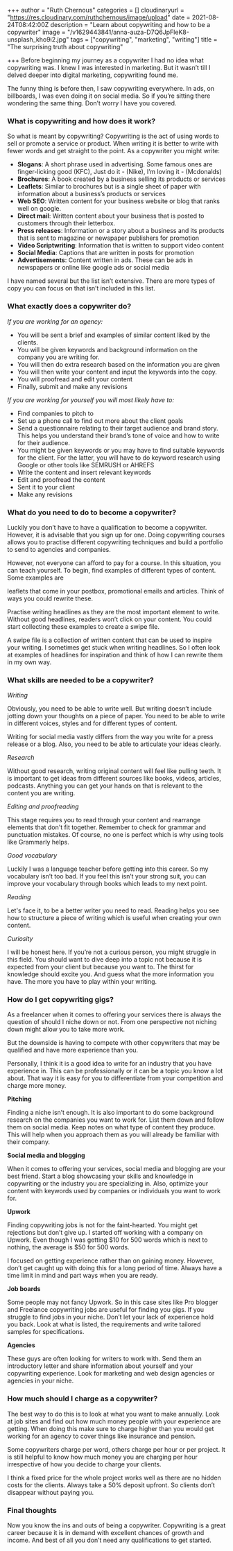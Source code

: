 +++
author = "Ruth Chernous"
categories = []
cloudinaryurl = "https://res.cloudinary.com/ruthchernous/image/upload"
date = 2021-08-24T08:42:00Z
description = "Learn about copywriting and how to be a copywriter"
image = "/v1629443841/anna-auza-D7Q6JpFleK8-unsplash_kho9i2.jpg"
tags = ["copywriting", "marketing", "writing"]
title = "The surprising truth about copywriting"

+++
Before beginning my journey as a copywriter I had no idea what copywriting was. I knew I was interested in marketing. But it wasn’t till I delved deeper into digital marketing, copywriting found me.

The funny thing is before then, I saw copywriting everywhere. In ads, on billboards, I was even doing it on social media. So if you’re sitting there wondering the same thing. Don’t worry I have you covered.

### **What is copywriting and how does it work?**

So what is meant by copywriting? Copywriting is the act of using words to sell or promote a service or product. When writing it is better to write with fewer words and get straight to the point. As a copywriter you might write:

* **Slogans**: A short phrase used in advertising. Some famous ones are finger-licking good (KFC), Just do it - (Nike), I’m loving it - (Mcdonalds)
* **Brochures**: A book created by a business selling its products or services
* **Leaflets**: Similar to brochures but is a single sheet of paper with information about a business’s products or services
* **Web SEO**: Written content for your business website or blog that ranks well on google.
* **Direct mail**: Written content about your business that is posted to customers through their letterbox.
* **Press releases**: Information or a story about a business and its products that is sent to magazine or newspaper publishers for promotion
* **Video Scriptwriting**: Information that is written to support video content
* **Social Media**: Captions that are written in posts for promotion
* **Advertisements**: Content written in ads. These can be ads in newspapers or online like google ads or social media

I have named several but the list isn’t extensive. There are more types of copy you can focus on that isn’t included in this list.

### **What exactly does a copywriter do?**

_If you are working for an agency:_

* You will be sent a brief and examples of similar content liked by the clients.
* You will be given keywords and background information on the company you are writing for.
* You will then do extra research based on the information you are given
* You will then write your content and input the keywords into the copy.
* You will proofread and edit your content
* Finally, submit and make any revisions

_If you are working for yourself you will most likely have to:_

* Find companies to pitch to
* Set up a phone call to find out more about the client goals
* Send a questionnaire relating to their target audience and brand story. This helps you understand their brand’s tone of voice and how to write for their audience.
* You might be given keywords or you may have to find suitable keywords for the client. For the latter, you will have to do keyword research using Google or other tools like SEMRUSH or AHREFS
* Write the content and insert relevant keywords
* Edit and proofread the content
* Sent it to your client
* Make any revisions

### **What do you need to do to become a copywriter?**

Luckily you don’t have to have a qualification to become a copywriter. However, it is advisable that you sign up for one. Doing copywriting courses allows you to practise different copywriting techniques and build a portfolio to send to agencies and companies.

However, not everyone can afford to pay for a course. In this situation, you can teach yourself. To begin, find examples of different types of content. Some examples are

leaflets that come in your postbox, promotional emails and articles. Think of ways you could rewrite these.

Practise writing headlines as they are the most important element to write. Without good headlines, readers won’t click on your content. You could start collecting these examples to create a swipe file.

A swipe file is a collection of written content that can be used to inspire your writing. I sometimes get stuck when writing headlines. So I often look at examples of headlines for inspiration and think of how I can rewrite them in my own way.

### **What skills are needed to be a copywriter?**

_Writing_

Obviously, you need to be able to write well. But writing doesn’t include jotting down your thoughts on a piece of paper. You need to be able to write in different voices, styles and for different types of content.

Writing for social media vastly differs from the way you write for a press release or a blog. Also, you need to be able to articulate your ideas clearly.

_Research_

Without good research, writing original content will feel like pulling teeth. It is important to get ideas from different sources like books, videos, articles, podcasts. Anything you can get your hands on that is relevant to the content you are writing.

_Editing and proofreading_

This stage requires you to read through your content and rearrange elements that don't fit together. Remember to check for grammar and punctuation mistakes. Of course, no one is perfect which is why using tools like Grammarly helps.

_Good vocabulary_

Luckily I was a language teacher before getting into this career. So my vocabulary isn’t too bad. If you feel this isn’t your strong suit, you can improve your vocabulary through books which leads to my next point.

_Reading_

Let's face it, to be a better writer you need to read. Reading helps you see how to structure a piece of writing which is useful when creating your own content.

_Curiosity_

I will be honest here. If you’re not a curious person, you might struggle in this field. You should want to dive deep into a topic not because it is expected from your client but because you want to. The thirst for knowledge should excite you. And guess what the more information you have. The more you have to play within your writing.

### **How do I get copywriting gigs?**

As a freelancer when it comes to offering your services there is always the question of should I niche down or not. From one perspective not niching down might allow you to take more work.

But the downside is having to compete with other copywriters that may be qualified and have more experience than you.

Personally, I think it is a good idea to write for an industry that you have experience in. This can be professionally or it can be a topic you know a lot about. That way it is easy for you to differentiate from your competition and charge more money.

**Pitching**

Finding a niche isn’t enough. It is also important to do some background research on the companies you want to work for. List them down and follow them on social media. Keep notes on what type of content they produce. This will help when you approach them as you will already be familiar with their company.

**Social media and blogging**

When it comes to offering your services, social media and blogging are your best friend. Start a blog showcasing your skills and knowledge in copywriting or the industry you are specializing in. Also, optimize your content with keywords used by companies or individuals you want to work for.

**Upwork**

Finding copywriting jobs is not for the faint-hearted. You might get rejections but don’t give up. I started off working with a company on Upwork. Even though I was getting $10 for 500 words which is next to nothing, the average is $50 for 500 words.

I focused on getting experience rather than on gaining money. However, don’t get caught up with doing this for a long period of time. Always have a time limit in mind and part ways when you are ready.

**Job boards**

Some people may not fancy Upwork. So in this case sites like Pro blogger and Freelance copywriting jobs are useful for finding you gigs. If you struggle to find jobs in your niche. Don’t let your lack of experience hold you back. Look at what is listed, the requirements and write tailored samples for specifications.

**Agencies**

These guys are often looking for writers to work with. Send them an introductory letter and share information about yourself and your copywriting experience. Look for marketing and web design agencies or agencies in your niche.

### **How much should I charge as a copywriter?**

The best way to do this is to look at what you want to make annually. Look at job sites and find out how much money people with your experience are getting. When doing this make sure to charge higher than you would get working for an agency to cover things like insurance and pension.

Some copywriters charge per word, others charge per hour or per project. It is still helpful to know how much money you are charging per hour irrespective of how you decide to charge your clients.

I think a fixed price for the whole project works well as there are no hidden costs for the clients. Always take a 50% deposit upfront. So clients don’t disappear without paying you.

### **Final thoughts**

Now you know the ins and outs of being a copywriter. Copywriting is a great career because it is in demand with excellent chances of growth and income. And best of all you don’t need any qualifications to get started.